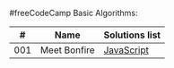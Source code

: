 #freeCodeCamp Basic Algorithms:


|#|  Name | Solutions list |
|----|---------------|----------------|
| 001 | Meet Bonfire | [JavaScript](001-meetBonfire.js) |
  


